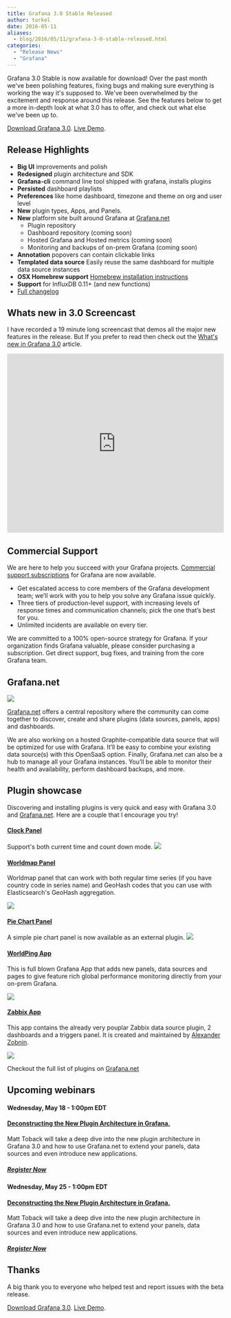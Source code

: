 ```yaml
---
title: Grafana 3.0 Stable Released
author: torkel
date: 2016-05-11
aliases:
  - blog/2016/05/11/grafana-3-0-stable-released.html
categories:
  - "Release News"
  - "Grafana"
---
```


Grafana 3.0 Stable is now available for download! Over the past month we've been polishing features,
fixing bugs and making sure everything is working the way it's supposed to. We've been overwhelmed
by the excitement and response around this release. See the features below to get a more in-depth
look at what 3.0 has to offer, and check out what else we've been up to.

<div class="text-center">
<a class="button secondary radius" href="https://grafana.com/get">Download Grafana 3.0</a>.
<a class="button primary radius" href="http://play.grafana.org" target="_blank">Live Demo</a>.
</div>

## Release Highlights

- **Big UI** improvements and polish
- **Redesigned** plugin architecture and SDK
- **Grafana-cli** command line tool shipped with grafana, installs plugins
- **Persisted** dashboard playlists
- **Preferences** like home dashboard, timezone and theme on org and user level
- **New** plugin types, Apps, and Panels.
- **New** platform site built around Grafana at [Grafana.net](https://grafana.net)
  - Plugin repository
  - Dashboard repository (coming soon)
  - Hosted Grafana and Hosted metrics (coming soon)
  - Monitoring and backups of on-prem Grafana (coming soon)
- **Annotation** popovers can contain clickable links
- **Templated data source** Easily reuse the same dashboard for multiple data source instances
- **OSX Homebrew support** [Homebrew installation instructions](http://docs.grafana.org/installation/mac/)
- **Support** for InfluxDB 0.11+ (and new functions)
- [Full changelog](https://github.com/grafana/grafana/blob/master/CHANGELOG.md)

## Whats new in 3.0 Screencast

I have recorded a 19 minute long screencast that demos all the major new features in the release. But If you
prefer to read then check out the [What's new in Grafana 3.0](http://docs.grafana.org/guides/whats-new-in-v3/) article.

<iframe style="width: 100%;" height="415" src="https://www.youtube.com/embed/1kJyQKgk_oY" frameborder="0" allowfullscreen></iframe>

## Commercial Support

We are here to help you succeed with your Grafana projects. [Commercial support subscriptions](https://grafana.net/support/plans) for Grafana are now available. 

- Get escalated access to core members of the Grafana development team; we’ll work with you to help you solve any Grafana issue quickly.
- Three tiers of production-level support, with increasing levels of response times and communication channels; pick the one that’s best for you.
- Unlimited incidents are available on every tier.

We are committed to a 100% open-source strategy for Grafana. If your organization finds Grafana valuable, please consider purchasing a subscription. Get direct support, bug fixes, and training from the core Grafana team.

## Grafana.net

<img src="/assets/img/blog/v3.0/grafana_net_tour.png">

[Grafana.net](https://grafana.net) offers a central repository where the community can come together to discover, create and
share plugins (data sources, panels, apps) and dashboards.

We are also working on a hosted Graphite-compatible data source that will be optimized for use with Grafana.
It’ll be easy to combine your existing data source(s) with this OpenSaaS option. Finally, Grafana.net can
also be a hub to manage all your Grafana instances. You’ll be able to monitor their health and availability,
perform dashboard backups, and more.

## Plugin showcase

Discovering and installing plugins is very quick and easy with Grafana 3.0 and [Grafana.net](https://grafana.net). Here
are a couple that I encourage you try!

#### [Clock Panel](https://grafana.net/plugins/grafana-clock-panel)
Support's both current time and count down mode.
<img src="/assets/img/blog/v3.0/clock_panel.png">

#### [Worldmap Panel](https://grafana.net/plugins/grafana-worldmap-panel)
Worldmap panel that can work with both regular time series (if you have country code in series name) and GeoHash codes
that you can use with Elasticsearch's GeoHash aggregation.

<img src="/assets/img/blog/v3.0/worldmap-world.png">

#### [Pie Chart Panel](https://grafana.net/plugins/grafana-piechart-panel)
A simple pie chart panel is now available as an external plugin.
<img src="/assets/img/blog/v3.0/pie_chart_panel.png">

#### [WorldPing App](https://grafana.net/plugins/raintank-worldping-app)
This is full blown Grafana App that adds new panels, data sources and pages to give
feature rich global performance monitoring directly from your on-prem Grafana.

<img src="/assets/img/blog/v3.0/wP-Screenshot-dash-web.png">

#### [Zabbix App](https://grafana.net/plugins/alexanderzobnin-zabbix-app)
This app contains the already very pouplar Zabbix data source plugin, 2 dashboards and a triggers panel. It is
created and maintained by [Alexander Zobnin](https://github.com/alexanderzobnin/grafana-zabbix).

<img src="/assets/img/blog/v3.0/zabbix_app.png">

Checkout the full list of plugins on [Grafana.net](https://grafana.net/plugins)

## Upcoming webinars

<h4 class="null"><span style="font-size:14px"><span class="mc-toc-title">Wednesday, May 18 - 1:00pm EDT</span></span></h4>
<h4><a href="https://attendee.gotowebinar.com/register/3674548443167506178">Deconstructing the New Plugin Architecture in Grafana.</a></h4>
Matt Toback will take a deep dive into the new plugin architecture in Grafana 3.0 and how to use Grafana.net to extend your panels, data sources and even introduce new applications.
<h5><a href="https://attendee.gotowebinar.com/register/3674548443167506178">Register Now</a></h5>

<h4 class="null"><span style="font-size:14px"><span class="mc-toc-title">Wednesday, May 25 - 1:00pm EDT</span></span></h4>
<h4><a href="https://attendee.gotowebinar.com/register/1168326036993997827">Deconstructing the New Plugin Architecture in Grafana.</a></h4>
Matt Toback will take a deep dive into the new plugin architecture in Grafana 3.0 and how to use Grafana.net to extend your panels, data sources and even introduce new applications.
<h5><a href="https://attendee.gotowebinar.com/register/1168326036993997827">Register Now</a></h5>

## Thanks
A big thank you to everyone who helped test and report issues with the beta release.

<div class="">
<a class="button secondary radius" href="https://grafana.com/get">Download Grafana 3.0</a>.
<a class="button primary radius" href="http://play.grafana.org" target="_blank">Live Demo</a>.
</div>


